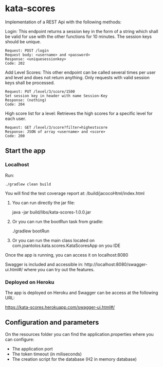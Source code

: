 # kata-scores

Implementation of a REST Api with the following methods:

Login: This endpoint returns a session key in the form of a string which shall be valid for use with the other functions for 10 minutes. The session keys should be unique.

    Request: POST /login
    Request body: <username> and <password>
    Response: <uniquesessionkey>
    Code: 202

Add Level Scores: This other endpoint can be called several times per user and level and does not return anything. Only requests with valid session keys shall be processed.

    Request: PUT /level/3/score/1500
    Set session key in header with name Session-Key
    Response: (nothing)
    Code: 204

High score list for a level: Retrieves the high scores for a specific level for each user.

    Request: GET /level/3/score?filter=highestscore
    Response: JSON of array <username> and <score>
    Code: 200
 
## Start the app

### Localhost

Run:

    ./gradlew clean build

You will find the test coverage report at: /build/jacocoHtml/index.html

1. You can run directly the jar file:

    java -jar build/libs/kata-scores-1.0.0.jar
    
2. Or you can run the bootRun task from gradle:

    ./gradlew bootRun
    
3. Or you can run the main class located on com.joantolos.kata.scores.KataScoresApp on you IDE

Once the app is running, you can access it on localhost:8080

Swagger is included and accessible in: http://localhost:8080/swagger-ui.html#/ where you can try out the features.

### Deployed on Heroku

The app is deployed on Heroku and Swagger can be access at the following URL:

https://kata-scores.herokuapp.com/swagger-ui.html#/

## Configuration and parameters

On the resources folder you can find the application.properties where you can configure:

* The application port
* The token timeout (in miliseconds)
* The creation script for the database (H2 in memory database)